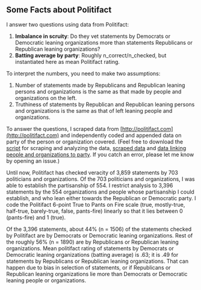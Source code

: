 ## Some Facts about Politifact

I answer two questions using data from Politifact:  

1. **Imbalance in scruity**: Do they vet statements by Democrats or Democratic leaning organizations more than statements Republicans or Republican leaning organizations?  
2. **Batting average by party**: Roughly n_correct/n_checked, but instantiated here as mean Politifact rating.   

To interpret the numbers, you need to make two assumptions:  
1. Number of statements made by Republicans and Republican leaning persons and organizations is the same as that made by people and organizations on the left.  
2. Truthiness of statements by Republican and Republican leaning persons and organizations is the same as that of left leaning people and organizations.

To answer the questions, I scraped data from [http://politifact.com](http://politifact.com) and independently coded and appended data on party of the person or organization covered. (Feel free to download the [script](politifact.R) for scraping and analyzing the data, [scraped data](politifacts.csv) and [data linking people and organizations to party](pol_names.csv). If you catch an error, please let me know by opening an issue.)

Until now, Politifact has checked veracity of 3,859 statements by 703 politicians and organizations. Of the 703 politicians and organizations, I was able to establish the partisanship of 554. I restrict analysis to 3,396 statements by the 554 organizations and people whose partisanship I could establish, and who lean either towards the Republican or Democratic party. I code the Politifact 6-point True to Pants on Fire scale (true, mostly-true, half-true, barely-true, false, pants-fire) linearly so that it lies between 0 (pants-fire) and 1 (true).

Of the 3,396 statements, about 44% (n = 1506) of the statements checked by Politifact are by Democrats or Democratic leaning organizations. Rest of the roughly 56% (n = 1890) are by Republicans or Republican leaning organizations. Mean politifact rating of statements by Democrats or Democratic leaning organizations (batting average) is .63; it is .49 for statements by Republicans or Republican leaning organizations. That can happen due to bias in selection of statements, or if Republicans or Republican leaning organizations lie more than Democrats or Democratic leaning people or organizations. 
